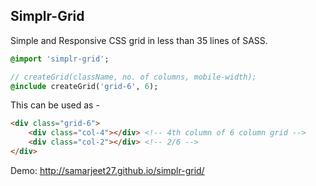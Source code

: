 Simplr-Grid
---

Simple and Responsive CSS grid in less than 35 lines of SASS.

```sass
@import 'simplr-grid';

// createGrid(className, no. of columns, mobile-width);
@include createGrid('grid-6', 6);
```

This can be used as -

```html
<div class="grid-6">
    <div class="col-4"></div> <!-- 4th column of 6 column grid -->
    <div class="col-2"></div> <!-- 2/6 -->
</div>
```

Demo: http://samarjeet27.github.io/simplr-grid/
